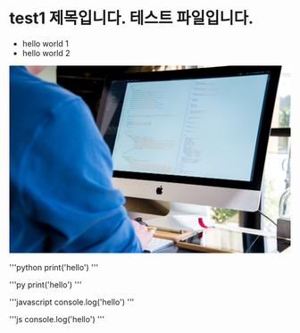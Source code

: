 # test1 제목입니다. 테스트 파일입니다.

* hello world 1
* hello world 2

![개발 이미지](img/thumbnail0130.jpg)

'''python
print('hello')
'''

'''py
print('hello')
'''

'''javascript
console.log('hello')
'''

'''js
console.log('hello')
'''
